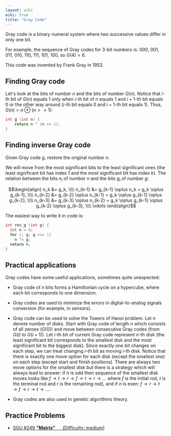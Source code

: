 ```yaml
---
layout: wiki
wiki: true
title: "Gray Code"
---
```



Gray code is a binary numeral system where two successive values differ in only one bit. 

For example, the sequence of Gray codes for 3-bit numbers is: 000, 001, 011, 010, 110, 111, 101, 100, so $G(4) = 6$.

This code was invented by Frank Gray in 1953.

## Finding Gray code

Let's look at the bits of number $n$ and the bits of number $G(n)$. Notice that $i$-th bit of $G(n)$ equals 1 only when $i$-th bit of $n$ equals 1 and $i + 1$-th bit equals 0 or the other way around ($i$-th bit equals 0 and $i + 1$-th bit equals 1). Thus, $G(n) = n \oplus (n >> 1)$:  

```cpp
int g (int n) {
    return n ^ (n >> 1);
}
```

## Finding inverse Gray code

Given Gray code $g$, restore the original number $n$.

We will move from the most significant bits to the least significant ones (the least significant bit has index 1 and the most significant bit has index $k$). The relation between the bits $n_i$ of number $n$ and the bits $g_i$ of number $g$:

$$\begin{align}
  n_k &= g_k, \\\\
  n_{k-1} &= g_{k-1} \oplus n_k = g_k \oplus g_{k-1}, \\\\
  n_{k-2} &= g_{k-2} \oplus n_{k-1} = g_k \oplus g_{k-1} \oplus g_{k-2}, \\\\
  n_{k-3} &= g_{k-3} \oplus n_{k-2} = g_k \oplus g_{k-1} \oplus g_{k-2} \oplus g_{k-3}, \\\\
  \vdots
\end{align}$$



The easiest way to write it in code is:

```cpp
int rev_g (int g) {
  int n = 0;
  for (; g; g >>= 1)
    n ^= g;
  return n;
}
```

## Practical applications
Gray codes have some useful applications, sometimes quite unexpected:

*   Gray code of $n$ bits forms a Hamiltonian cycle on a hypercube, where each bit corresponds to one dimension. 

*   Gray codes are used to minimize the errors in digital-to-analog signals conversion (for example, in sensors). 

*   Gray code can be used to solve the Towers of Hanoi problem.
    Let $n$ denote number of disks. Start with Gray code of length $n$ which
    consists of all zeroes ($G(0)$) and move between consecutive Gray codes (from $G(i)$ to $G(i+1)$).
    Let $i$-th bit of current Gray code represent $n$-th disk 
    (the least significant bit corresponds to the smallest disk and the most significant bit to the biggest disk). 
    Since exactly one bit changes on each step, we can treat changing $i$-th bit as moving $i$-th disk.
    Notice that there is exactly one move option for each disk (except the smallest one) on each step (except start and finish positions).
    There are always two move options for the smallest disk but there is a strategy which will always lead to answer:
    if $n$ is odd then sequence of the smallest disk moves looks like $f \to t \to r \to f \to t \to r \to ...$
    where $f$ is the initial rod, $t$ is the terminal rod and $r$ is the remaining rod), and 
    if $n$ is even: $f \to r \to t \to f \to r \to t \to ...$.

*   Gray codes are also used in genetic algorithms theory.


## Practice Problems
*   <a href="http://codeforces.com/problemsets/acmsguru/problem/99999/249">SGU #249 <b>"Matrix"</b> &nbsp;&nbsp;&nbsp;&nbsp; [Difficulty: medium]</a>

